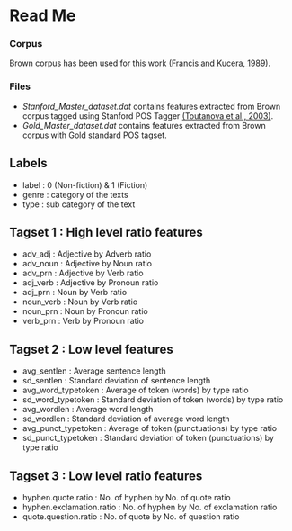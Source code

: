# Read Me
### Corpus
Brown corpus has been used for this work [(Francis and Kucera, 1989)](https://books.google.co.in/books?id=JG_3nQEACAAJ).
### Files
- *Stanford_Master_dataset.dat* contains features extracted from Brown corpus tagged using Stanford POS Tagger [(Toutanova et al., 2003)](https://nlp.stanford.edu/software/tagger.shtml).
- *Gold_Master_dataset.dat* contains features extracted from Brown corpus with Gold standard POS tagset.
## Labels
- label : 0 (Non-fiction) & 1 (Fiction)
- genre : category of the texts
- type : sub category of the text
## Tagset 1 : High level ratio features 
- adv_adj : Adjective by Adverb ratio
- adv_noun : Adjective by Noun ratio
- adv_prn : Adjective by Verb ratio
- adj_verb : Adjective by Pronoun ratio
- adj_prn : Noun by Verb ratio
- noun_verb : Noun by Verb ratio
- noun_prn : Noun by Pronoun ratio
- verb_prn : Verb by Pronoun ratio

## Tagset 2 : Low level features
- avg_sentlen : Average sentence length
- sd_sentlen : Standard deviation of sentence length
- avg_word_typetoken : Average of token (words) by type ratio
- sd_word_typetoken : Standard deviation of token (words) by type ratio
- avg_wordlen : Average word length
- sd_wordlen : Standard deviation of average word length
- avg_punct_typetoken : Average of token (punctuations) by type ratio
- sd_punct_typetoken : Standard deviation of token (punctuations) by type ratio

## Tagset 3 : Low level ratio features
- hyphen.quote.ratio : No. of hyphen by No. of quote ratio
- hyphen.exclamation.ratio : No. of hyphen by No. of exclamation ratio
- quote.question.ratio : No. of quote by No. of question ratio




